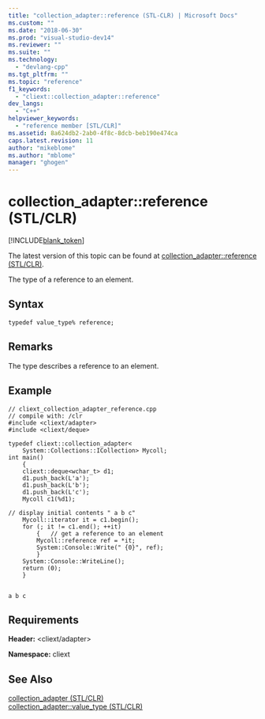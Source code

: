 ```yaml
---
title: "collection_adapter::reference (STL-CLR) | Microsoft Docs"
ms.custom: ""
ms.date: "2018-06-30"
ms.prod: "visual-studio-dev14"
ms.reviewer: ""
ms.suite: ""
ms.technology: 
  - "devlang-cpp"
ms.tgt_pltfrm: ""
ms.topic: "reference"
f1_keywords: 
  - "cliext::collection_adapter::reference"
dev_langs: 
  - "C++"
helpviewer_keywords: 
  - "reference member [STL/CLR]"
ms.assetid: 8a624db2-2ab0-4f8c-8dcb-beb190e474ca
caps.latest.revision: 11
author: "mikeblome"
ms.author: "mblome"
manager: "ghogen"
---
```

# collection_adapter::reference (STL/CLR)
[!INCLUDE[blank_token](../includes/blank-token.md)]

The latest version of this topic can be found at [collection_adapter::reference (STL/CLR)](https://docs.microsoft.com/cpp/dotnet/collection-adapter-reference-stl-clr).  
  
  
The type of a reference to an element.  
  
## Syntax  
  
```  
typedef value_type% reference;  
```  
  
## Remarks  
 The type describes a reference to an element.  
  
## Example  
  
```  
// cliext_collection_adapter_reference.cpp   
// compile with: /clr   
#include <cliext/adapter>   
#include <cliext/deque>   
  
typedef cliext::collection_adapter<   
    System::Collections::ICollection> Mycoll;   
int main()   
    {   
    cliext::deque<wchar_t> d1;   
    d1.push_back(L'a');   
    d1.push_back(L'b');   
    d1.push_back(L'c');   
    Mycoll c1(%d1);   
  
// display initial contents " a b c"   
    Mycoll::iterator it = c1.begin();   
    for (; it != c1.end(); ++it)   
        {   // get a reference to an element   
        Mycoll::reference ref = *it;   
        System::Console::Write(" {0}", ref);   
        }   
    System::Console::WriteLine();   
    return (0);   
    }  
  
```  
  
```Output  
a b c  
```  
  
## Requirements  
 **Header:** \<cliext/adapter>  
  
 **Namespace:** cliext  
  
## See Also  
 [collection_adapter (STL/CLR)](../dotnet/collection-adapter-stl-clr.md)   
 [collection_adapter::value_type (STL/CLR)](../dotnet/collection-adapter-value-type-stl-clr.md)

